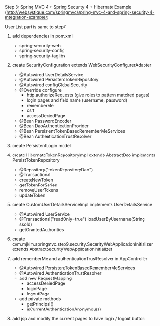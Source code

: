 Step 8: Spring MVC 4 + Spring Security 4 + Hibernate Example
(http://websystique.com/springmvc/spring-mvc-4-and-spring-security-4-integration-example/)

User List part is same to step7

1. add dependencies in pom.xml
    * spring-security-web
    * spring-security-config
    * spring-security-taglibs

2. create SecurityConfiguration extends WebSecurityConfigurerAdapter
    * @Autowired UserDetailsService
    * @Autowired PersistentTokenRepository
    * @Autowired configGlobalSecurity
    * @Override configure
        * http.authorizeRequests (give roles to pattern matched pages)
        * login pages and field name (username, password)
        * rememberMe
        * csrf
        * accessDeniedPage
    * @Bean PasswordEncoder
    * @Bean DaoAuthenticationProvider
    * @Bean PersistentTokenBasedRememberMeServices
    * @Bean AuthenticationTrustResolver

3. create PersistentLogin model

4. create HibernateTokenRepositoryImpl extends AbstractDao implements PersistTokenRepository
    * @Repository("tokenRepositoryDao")
    * @Transactional
    * createNewToken
    * getTokenForSeries
    * removeUserTokens
    * updateToken

5. create CustomUserDetailsServiceImpl implements UserDetailsService
    * @Autowired UserService
    * @Transactional("readOnly=true") loadUserByUsername(String ssoId)
    * getGrantedAuthorities

6. create com.mjkim.springmvc.step9.security.SecurityWebApplicationInitializer extends AbstractSecurityWebApplicationInitializer

7. add rememberMe and authenticationTrustResolver in AppController
    * @Autowired PersistentTokenBasedRememberMeServices
    * @Autowired AuthenticationTrustResolver
    * add new RequestMapping
        * accessDeniedPage
        * loginPage
        * logoutPage
    * add private methods
        * getPrincipal()
        * isCurrentAuthenticationAnonymous()

8. add jsp and modify the current pages to have login / logout button

